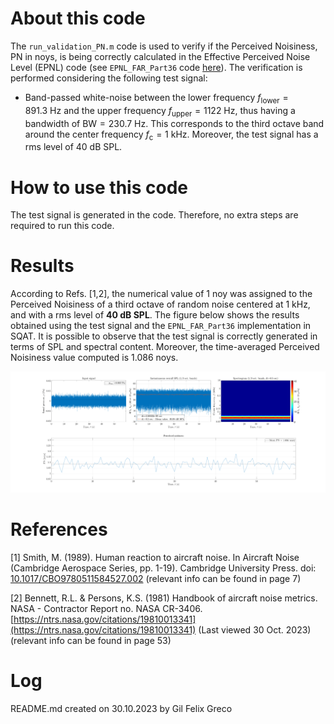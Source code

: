 # About this code 
The `run_validation_PN.m` code is used to verify if the Perceived Noisiness, PN in noys, is being correctly calculated in the Effective Perceived Noise Level (EPNL) code (see `EPNL_FAR_Part36` code [here](../../../psychoacoustic_metrics/EPNL_FAR_Part36/EPNL_FAR_Part36.m)). The verification is performed considering the following test signal:

- Band-passed white-noise between the lower frequency $f_{\mathrm{lower}} = 891.3~\mathrm{Hz}$ and the upper frequency  $f_{\mathrm{upper}} = 1122~\mathrm{Hz}$, thus having a bandwidth of $\mathrm{BW} = 230.7~\mathrm{Hz}$. This corresponds to the third octave band around the center frequency $f_{\mathrm{c}}=1~\mathrm{kHz}$. Moreover, the test signal has a rms level of $40~\mathrm{dB~SPL}$.

<!--- PLEASE NOTE: computing the EPNL from this test signal makes no sense as this is not an aircraft fly over nor (more generally) a signal with time-varying amplitude. It is used here only for the purpose of verifying the PN implementation. --->

# How to use this code
The test signal is generated in the code. Therefore, no extra steps are required to run this code.

# Results
According to Refs. [1,2], the numerical value of 1 noy was assigned to the Perceived Noisiness of a third octave of random noise centered at $1~\mathrm{kHz}$, and with a rms level of **40 dB SPL**. The figure below shows the results obtained using the test signal and the `EPNL_FAR_Part36` implementation in SQAT. It is possible to observe that the test signal is correctly generated in terms of SPL and spectral content. Moreover, the time-averaged Perceived Noisiness value computed is $1.086~\mathrm{noys}$.

![](figs/validation_Perceived_Noisiness.png)   


# References
[1] Smith, M. (1989). Human reaction to aircraft noise. In Aircraft Noise (Cambridge Aerospace Series, pp. 1-19). Cambridge University Press. doi: [10.1017/CBO9780511584527.002](https://www.cambridge.org/core/books/aircraft-noise/7C4059C54DF8EC87C2F34262BC865E36) (relevant info can be found in page 7)

[2] Bennett, R.L. & Persons, K.S. (1981) Handbook of aircraft noise metrics. NASA - Contractor Report no. NASA CR-3406. [https://ntrs.nasa.gov/citations/19810013341](https://ntrs.nasa.gov/citations/19810013341) (Last viewed 30 Oct. 2023) (relevant info can be found in page 53)

# Log
README.md created on 30.10.2023 by Gil Felix Greco


 
